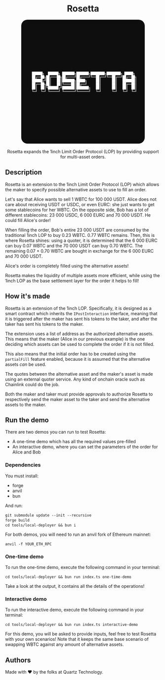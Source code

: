 # <h1 align="center"> Rosetta </h1>

<p align="center">
    <img src="LOGO.png" style="border-radius:5%" width="400" alt="">
</p>

<p align="center">
  Rosetta expands the 1inch Limit Order Protocol (LOP) by providing support for multi-asset orders.
</p>

## Description

Rosetta is an extension to the 1inch Limit Order Protocol (LOP) which allows the maker to specify possible alternative assets to use to fill an order. 

Let's say that Alice wants to sell 1 WBTC for 100 000 USDT. Alice does not care about receiving USDT or USDC, or even EURC: she just wants to get some
stablecoins for her WBTC.
On the opposite side, Bob has a lot of different stablecoins: 23 000 USDC, 6 000 EURC and 70 000 USDT. He could fill Alice's order!

When filling the order, Bob's entire 23 000 USDT are consumed by the traditional 1inch LOP to buy 0.23 WBTC. 0.77 WBTC remains.
Then, this is where Rosetta shines: using a quoter, it is determined that the 6 000 EURC can buy 0.07 WBTC and the 70 000 USDT can buy 0.70 WBTC.
The remaining 0.07 + 0.70 WBTC are bought in exchange for the 6 000 EURC and 70 000 USDT.

Alice's order is completely filled using the alternative assets! 

Rosetta makes the liquidity of multiple assets more efficient, while using the 1inch LOP as the base settlement layer for the order it helps to fill!

## How it's made

Rosetta is an extension of the 1inch LOP. Specifically, it is designed as a smart contract which inherits the `IPostInteraction` interface,
meaning that it is triggered after the maker has sent his tokens to the taker, and after the taker has sent his tokens to the maker.

The extension uses a list of address as the authorized alternative assets. This means that the maker (Alice in our previous example) is the one deciding
which assets can be used to complete the order if it is not filled.

This also means that the initial order has to be created using the `partialFill` feature enabled, because it is assumed that the alternative assets _can_ be used.

The quotes between the alternative asset and the maker's asset is made using an external quoter service. Any kind of onchain oracle such as Chainlink could do the job.

Both the maker and taker must provide approvals to authorize Rosetta to respectively send the maker asset to the taker and send the alternative assets to the maker.

## Run the demo

There are two demos you can run to test Rosetta:

- A one-time demo which has all the required values pre-filled
- An interactive demo, where you can set the parameters of the order for Alice and Bob


### Dependencies

You must install:

- forge
- anvil
- bun

And run:
```shell
git submodule update --init --recursive
forge build
cd tools/local-deployer && bun i
```

For both demos, you will need to run an anvil fork of Ethereum mainnet:
```shell
anvil -f YOUR_ETH_RPC
```

### One-time demo

To run the one-time demo, execute the following command in your terminal:
```shell
cd tools/local-deployer && bun run index.ts one-time-demo
```

Take a look at the output, it contains all the details of the operations!

### Interactive demo

To run the interactive demo, execute the following command in your terminal:
```shell
cd tools/local-deployer && bun run index.ts interactive-demo
```

For this demo, you will be asked to provide inputs, feel free to test Rosetta with your own scenarios!
Note that it keeps the same base scenario of swapping WBTC against any amount of alternative assets.

## Authors

Made with :heart: by the folks at Quartz Technology.
